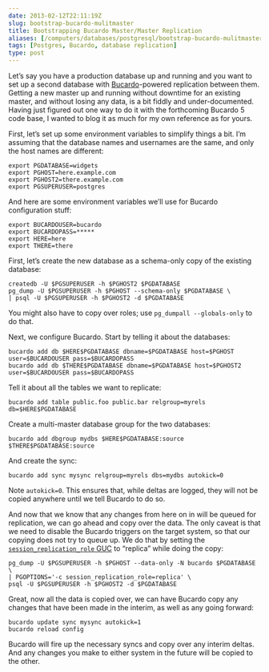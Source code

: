 ```yaml
--- 
date: 2013-02-12T22:11:19Z
slug: bootstrap-bucardo-mulitmaster
title: Bootstrapping Bucardo Master/Master Replication
aliases: [/computers/databases/postgresql/bootstrap-bucardo-mulitmaster.html]
tags: [Postgres, Bucardo, database replication]
type: post
---
```


Let’s say you have a production database up and running and you want to set up a
second database with [Bucardo]-powered replication between them. Getting a new
master up and running without downtime for an existing master, and without
losing any data, is a bit fiddly and under-documented. Having just figured out
one way to do it with the forthcoming Bucardo 5 code base, I wanted to blog it
as much for my own reference as for yours.

First, let’s set up some environment variables to simplify things a bit. I’m
assuming that the database names and usernames are the same, and only the host
names are different:

    export PGDATABASE=widgets
    export PGHOST=here.example.com
    export PGHOST2=there.example.com
    export PGSUPERUSER=postgres

And here are some environment variables we’ll use for Bucardo configuration
stuff:

    export BUCARDOUSER=bucardo
    export BUCARDOPASS=*****
    export HERE=here
    export THERE=there

First, let’s create the new database as a schema-only copy of the existing
database:

    createdb -U $PGSUPERUSER -h $PGHOST2 $PGDATABASE
    pg_dump -U $PGSUPERUSER -h $PGHOST --schema-only $PGDATABASE \
    | psql -U $PGSUPERUSER -h $PGHOST2 -d $PGDATABASE

You might also have to copy over roles; use `pg_dumpall --globals-only` to do
that.

Next, we configure Bucardo. Start by telling it about the databases:

    bucardo add db $HERE$PGDATABASE dbname=$PGDATABASE host=$PGHOST user=$BUCARDOUSER pass=$BUCARDOPASS
    bucardo add db $THERE$PGDATABASE dbname=$PGDATABASE host=$PGHOST2 user=$BUCARDOUSER pass=$BUCARDOPASS

Tell it about all the tables we want to replicate:

    bucardo add table public.foo public.bar relgroup=myrels db=$HERE$PGDATABASE 

Create a multi-master database group for the two databases:

    bucardo add dbgroup mydbs $HERE$PGDATABASE:source $THERE$PGDATABASE:source  

And create the sync:

    bucardo add sync mysync relgroup=myrels dbs=mydbs autokick=0

Note `autokick=0`. This ensures that, while deltas are logged, they will not be
copied anywhere until we tell Bucardo to do so.

And now that we know that any changes from here on in will be queued for
replication, we can go ahead and copy over the data. The only caveat is that we
need to disable the Bucardo triggers on the target system, so that our copying
does not try to queue up. We do that by setting the [`session_replication_role`
GUC] to “replica” while doing the copy:

    pg_dump -U $PGSUPERUSER -h $PGHOST --data-only -N bucardo $PGDATABASE \
    | PGOPTIONS='-c session_replication_role=replica' \
    psql -U $PGSUPERUSER -h $PGHOST2 -d $PGDATABASE

Great, now all the data is copied over, we can have Bucardo copy any changes
that have been made in the interim, as well as any going forward:

    bucardo update sync mysync autokick=1
    bucardo reload config

Bucardo will fire up the necessary syncs and copy over any interim deltas. And
any changes you make to either system in the future will be copied to the other.

  [Bucardo]: http://bucardo.org/
  [`session_replication_role` GUC]: http://www.postgresql.org/docs/9.2/static/runtime-config-client.html#GUC-SESSION-REPLICATION-ROLE
